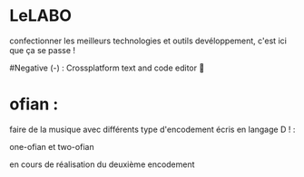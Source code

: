 # LeLABO
confectionner les meilleurs technologies et outils devéloppement, c'est ici que ça se passe !

#Negative (-) :
Crossplatform text and code editor 🗿

# ofian : 

faire de la musique avec différents type d'encodement écris en langage D ! :

one-ofian et two-ofian

en cours de réalisation du deuxième encodement
